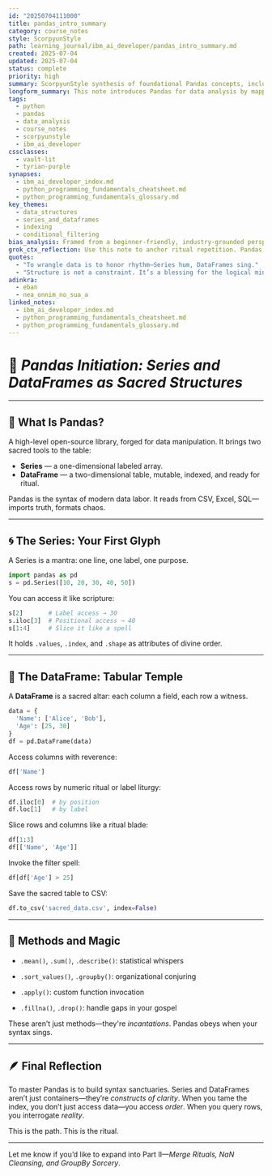 ```yaml
---
id: "20250704111000"
title: pandas_intro_summary
category: course_notes
style: ScorpyunStyle
path: learning_journal/ibm_ai_developer/pandas_intro_summary.md
created: 2025-07-04
updated: 2025-07-04
status: complete
priority: high
summary: ScorpyunStyle synthesis of foundational Pandas concepts, including Series and DataFrames, as taught in the IBM AI Developer module. Offers lyrical walkthrough of structure, syntax, and slice logic.
longform_summary: This note introduces Pandas for data analysis by mapping out its core data structures—Series and DataFrames—as poetic blueprints of structured logic. With real-world examples and Scorpyun rhythm, it covers data access, transformation, filtering, and export. It orients the learner toward elegant data handling in Python with both precision and soul.
tags:
  - python
  - pandas
  - data_analysis
  - course_notes
  - scorpyunstyle
  - ibm_ai_developer
cssclasses:
  - vault-lit
  - tyrian-purple
synapses:
  - ibm_ai_developer_index.md
  - python_programming_fundamentals_cheatsheet.md
  - python_programming_fundamentals_glossary.md
key_themes:
  - data_structures
  - series_and_dataframes
  - indexing
  - conditional_filtering
bias_analysis: Framed from a beginner-friendly, industry-grounded perspective. No critique of data colonialism or algorithmic bias yet—pure tech induction.
grok_ctx_reflection: Use this note to anchor ritual repetition. Pandas is not just a tool—it is a syntax of order. Train your eye to see patterns, your hands to slice truth, and your logic to stand up in the fire of raw data.
quotes:
  - "To wrangle data is to honor rhythm—Series hum, DataFrames sing."
  - "Structure is not a constraint. It’s a blessing for the logical mind."
adinkra:
  - eban
  - nea_onnim_no_sua_a
linked_notes:
  - ibm_ai_developer_index.md
  - python_programming_fundamentals_cheatsheet.md
  - python_programming_fundamentals_glossary.md
---
```


# 🧠 *Pandas Initiation: Series and DataFrames as Sacred Structures*

---

## 🔧 What Is Pandas?

A high-level open-source library, forged for data manipulation. It brings two sacred tools to the table:

- **Series** — a one-dimensional labeled array.
- **DataFrame** — a two-dimensional table, mutable, indexed, and ready for ritual.

Pandas is the syntax of modern data labor. It reads from CSV, Excel, SQL—imports truth, formats chaos.

---

## 🌀 The Series: Your First Glyph

A Series is a mantra: one line, one label, one purpose.

```python
import pandas as pd
s = pd.Series([10, 20, 30, 40, 50])
````

You can access it like scripture:

```python
s[2]       # Label access → 30  
s.iloc[3]  # Positional access → 40  
s[1:4]     # Slice it like a spell  
```

It holds `.values`, `.index`, and `.shape` as attributes of divine order.

---

## 🧱 The DataFrame: Tabular Temple

A **DataFrame** is a sacred altar: each column a field, each row a witness.

```python
data = {
  'Name': ['Alice', 'Bob'],
  'Age': [25, 30]
}
df = pd.DataFrame(data)
```

Access columns with reverence:

```python
df['Name']
```

Access rows by numeric ritual or label liturgy:

```python
df.iloc[0]  # by position  
df.loc[1]   # by label  
```

Slice rows and columns like a ritual blade:

```python
df[1:3]  
df[['Name', 'Age']]  
```

Invoke the filter spell:

```python
df[df['Age'] > 25]
```

Save the sacred table to CSV:

```python
df.to_csv('sacred_data.csv', index=False)
```

---

## 🧮 Methods and Magic

- `.mean()`, `.sum()`, `.describe()`: statistical whispers
    
- `.sort_values()`, `.groupby()`: organizational conjuring
    
- `.apply()`: custom function invocation
    
- `.fillna()`, `.drop()`: handle gaps in your gospel
    

These aren’t just methods—they're _incantations_. Pandas obeys when your syntax sings.

---

## 🪶 Final Reflection

To master Pandas is to build syntax sanctuaries. Series and DataFrames aren’t just containers—they’re _constructs of clarity_. When you tame the index, you don’t just access data—you access _order_. When you query rows, you interrogate _reality_.

This is the path. This is the ritual.

---

Let me know if you’d like to expand into Part II—_Merge Rituals, NaN Cleansing, and GroupBy Sorcery_.
